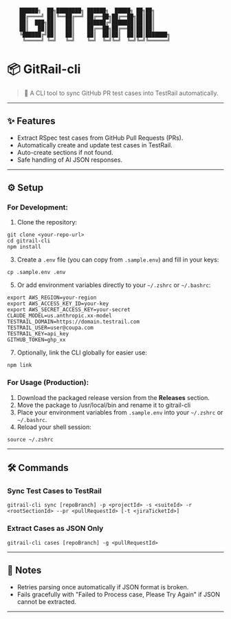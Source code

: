         ██████╗  ██╗████████╗ ██████╗  █████╗ ██╗██╗     
        ██╔════╝ ██║╚══██╔══╝ ██╔══██╗██╔══██╗██║██║     
        ██║  ███╗██║   ██║    ██████╔╝███████║██║██║     
        ██║   ██║██║   ██║    ██╔══██╗██╔══██║██║██║     
        ╚██████╔╝██║   ██║    ██║  ██║██║  ██║██║███████╗
         ╚═════╝ ╚═╝   ╚═╝    ╚═╝  ╚═╝╚═╝  ╚═╝╚═╝╚══════╝   

# 📦 GitRail-cli

> 🚀 A CLI tool to sync GitHub PR test cases into TestRail automatically.

- - -

## ✨ Features

*   Extract RSpec test cases from GitHub Pull Requests (PRs).
*   Automatically create and update test cases in TestRail.
*   Auto-create sections if not found.
*   Safe handling of AI JSON responses.

- - -

## ⚙️ Setup

### For Development:

1.  Clone the repository:

```
git clone <your-repo-url>
cd gitrail-cli
npm install
```

3.  Create a `.env` file (you can copy from `.sample.env`) and fill in your keys:

```
cp .sample.env .env
```

5.  Or add environment variables directly to your `~/.zshrc` or `~/.bashrc`:

```
export AWS_REGION=your-region
export AWS_ACCESS_KEY_ID=your-key
export AWS_SECRET_ACCESS_KEY=your-secret
CLAUDE_MODEL=us.anthropic.xx-model
TESTRAIL_DOMAIN=https://domain.testrail.com
TESTRAIL_USER=user@coupa.com
TESTRAIL_KEY=api_key
GITHUB_TOKEN=ghp_xx
```

7.  Optionally, link the CLI globally for easier use:

```
npm link
```

### For Usage (Production):

1.  Download the packaged release version from the **Releases** section.
2.  Move the package to /usr/local/bin and rename it to gitrail-cli
2.  Place your environment variables from `.sample.env` into your `~/.zshrc` or `~/.bashrc`.
3.  Reload your shell session:

```
source ~/.zshrc
```

- - -

## 🛠️ Commands

### Sync Test Cases to TestRail

```
gitrail-cli sync [repoBranch] -p <projectId> -s <suiteId> -r <rootSectionId> --pr <pullRequestId> [-t <jiraTicketId>]
```

### Extract Cases as JSON Only

```
gitrail-cli cases [repoBranch] -g <pullRequestId>
```

- - -

## 🚨 Notes

*   Retries parsing once automatically if JSON format is broken.
*   Fails gracefully with "Failed to Process case, Please Try Again" if JSON cannot be extracted.

- - -
